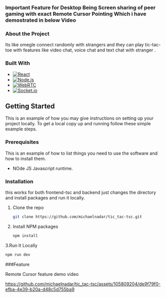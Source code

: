 ### Important Feature for Desktop Being Screen sharing of peer gaming with exact Remote Cursor Pointing Which i have demostrated in below Video


### About the Project

Its like omegle connect randomly with strangers and they can play tic-tac-toe with features like video chat, voice chat and 
text chat with stranger .


### Built With

* [![React][React.js]][React-url]
* [![Node.js][Node.js]][Node-url]
* [![WebRTC][WebRTC]][WebRTC-url]
* [![Socket.io][Socket.io]][Socket.io-url]

## Getting Started

This is an example of how you may give instructions on setting up your project locally.
To get a local copy up and running follow these simple example steps.

### Prerequisites

This is an example of how to list things you need to use the software and how to install them.

* NOde JS Javascript runtime.

### Installation

this works for both frontend-tsc and backend just changes the directory and install packages and run it locally.

1. Clone the repo
   ```sh
   git clone https://github.com/michaelnadar/tic_tac-tsc.git
   ```
2. Install NPM packages
   ```sh
   npm install
   ```
3.Run It Locally
   ```sh
   npm run dev
   ```
       


###Feature

Remote Cursor feature demo video 

https://github.com/michaelnadar/tic_tac-tsc/assets/105809204/de9f79f0-efba-4e39-b20a-d48c5d755ba9







[React.js]: https://img.shields.io/badge/React-20232A?style=for-the-badge&logo=react&logoColor=61DAFB
[React-url]: https://reactjs.org/
<!-- Labels -->

[Node.js]: https://img.shields.io/badge/Node.js-43853D?style=for-the-badge&logo=node.js&logoColor=white
[Node-url]: https://nodejs.org/

<!-- Labels -->

[WebRTC]: https://img.shields.io/badge/WebRTC-333333?style=for-the-badge&logo=webrtc&logoColor=white
[WebRTC-url]: https://webrtc.org/

[Socket.io]: https://img.shields.io/badge/Socket.io-010101?style=for-the-badge&logo=socket.io&logoColor=white
[Socket.io-url]: https://socket.io/

